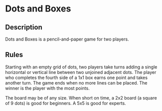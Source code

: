 # Dots and Boxes

## Description
Dots and Boxes is a pencil-and-paper game for two players.

## Rules
Starting with an empty grid of dots, two players take turns adding a single horizontal or vertical line between two unjoined adjacent dots. The player who completes the fourth side of a 1x1 box earns one point and takes another turn. The game ends when no more lines can be placed. The winner is the player with the most points.

The board may be of any size. When short on time, a 2x2 board (a square of 9 dots) is good for beginners. A 5x5 is good for experts.

